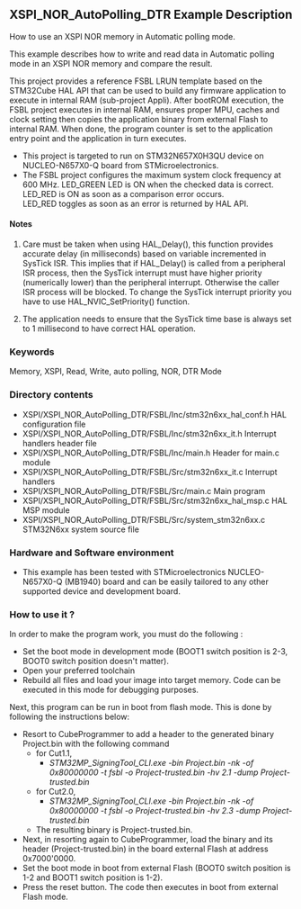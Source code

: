 ## <b>XSPI_NOR_AutoPolling_DTR Example Description</b>

How to use an XSPI NOR memory in Automatic polling mode.

This example describes how to write and read data in Automatic polling mode in an XSPI 
NOR memory and compare the result.

This project provides a reference FSBL LRUN template based on the STM32Cube HAL API that can be used 
to build any firmware application to execute in internal RAM (sub-project Appli). 
After bootROM execution, the FSBL project executes in internal RAM, ensures proper MPU, 
caches and clock setting then copies the application binary from external Flash to internal RAM. When done, 
the program counter is set to the application entry point and the application in turn executes.

- This project is targeted to run on STM32N657X0H3QU device on NUCLEO-N657X0-Q board from STMicroelectronics.  
- The FSBL project configures the maximum system clock frequency at 600 MHz.
LED_GREEN LED is ON when the checked data is correct.  
LED_RED is ON as soon as a comparison error occurs.  
LED_RED toggles as soon as an error is returned by HAL API.

#### <b>Notes</b>

 1. Care must be taken when using HAL_Delay(), this function provides accurate delay (in milliseconds)
    based on variable incremented in SysTick ISR. This implies that if HAL_Delay() is called from
    a peripheral ISR process, then the SysTick interrupt must have higher priority (numerically lower)
    than the peripheral interrupt. Otherwise the caller ISR process will be blocked.
    To change the SysTick interrupt priority you have to use HAL_NVIC_SetPriority() function.

 2. The application needs to ensure that the SysTick time base is always set to 1 millisecond
    to have correct HAL operation.

### <b>Keywords</b>

Memory, XSPI, Read, Write, auto polling, NOR, DTR Mode

### <b>Directory contents</b>

  - XSPI/XSPI_NOR_AutoPolling_DTR/FSBL/Inc/stm32n6xx_hal_conf.h    HAL configuration file
  - XSPI/XSPI_NOR_AutoPolling_DTR/FSBL/Inc/stm32n6xx_it.h          Interrupt handlers header file
  - XSPI/XSPI_NOR_AutoPolling_DTR/FSBL/Inc/main.h                  Header for main.c module
  - XSPI/XSPI_NOR_AutoPolling_DTR/FSBL/Src/stm32n6xx_it.c          Interrupt handlers
  - XSPI/XSPI_NOR_AutoPolling_DTR/FSBL/Src/main.c                  Main program
  - XSPI/XSPI_NOR_AutoPolling_DTR/FSBL/Src/stm32n6xx_hal_msp.c     HAL MSP module
  - XSPI/XSPI_NOR_AutoPolling_DTR/FSBL/Src/system_stm32n6xx.c      STM32N6xx system source file

### <b>Hardware and Software environment</b>

  - This example has been tested with STMicroelectronics NUCLEO-N657X0-Q (MB1940)
    board and can be easily tailored to any other supported device
    and development board.

### <b>How to use it ?</b>

In order to make the program work, you must do the following :

 - Set the boot mode in development mode (BOOT1 switch position is 2-3, BOOT0 switch position doesn't matter).
 - Open your preferred toolchain
 - Rebuild all files and load your image into target memory. Code can be executed in this mode for debugging purposes.

 Next, this program can be run in boot from flash mode. This is done by following the instructions below:

 - Resort to CubeProgrammer to add a header to the generated binary Project.bin with the following command
   - for Cut1.1,
     - *STM32MP_SigningTool_CLI.exe -bin Project.bin -nk -of 0x80000000 -t fsbl -o Project-trusted.bin -hv 2.1 -dump Project-trusted.bin*
   - for Cut2.0, 
      - *STM32MP_SigningTool_CLI.exe -bin Project.bin -nk -of 0x80000000 -t fsbl -o Project-trusted.bin -hv 2.3 -dump Project-trusted.bin*
   - The resulting binary is Project-trusted.bin.
 - Next, in resorting again to CubeProgrammer, load the binary and its header (Project-trusted.bin) in the board external Flash at address 0x7000'0000.
 - Set the boot mode in boot from external Flash (BOOT0 switch position is 1-2 and BOOT1 switch position is 1-2).
 - Press the reset button. The code then executes in boot from external Flash mode.
 
